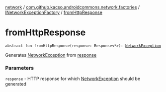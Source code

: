 [network](../../index.md) / [com.github.kacso.androidcommons.network.factories](../index.md) / [INetworkExceptionFactory](index.md) / [fromHttpResponse](./from-http-response.md)

# fromHttpResponse

`abstract fun fromHttpResponse(response: Response<*>): `[`NetworkException`](../../com.github.kacso.androidcommons.network.exceptions/-network-exception/index.md)

Generates [NetworkException](../../com.github.kacso.androidcommons.network.exceptions/-network-exception/index.md) from [response](from-http-response.md#com.github.kacso.androidcommons.network.factories.INetworkExceptionFactory$fromHttpResponse(retrofit2.Response((kotlin.Any)))/response)

### Parameters

`response` - HTTP response for which [NetworkException](../../com.github.kacso.androidcommons.network.exceptions/-network-exception/index.md) should be generated